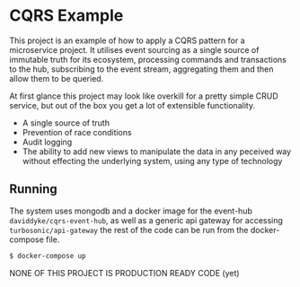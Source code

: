 # CQRS Example
This project is an example of how to apply a CQRS pattern for a microservice project. It utilises event sourcing as a single source of immutable truth for its ecosystem, processing commands and transactions to the hub, subscribing to the event stream, aggregating them and then allow them to be queried.

At first glance this project may look like overkill for a pretty simple CRUD service, but out of the box you get a lot of extensible functionality.
* A single source of truth
* Prevention of race conditions
* Audit logging
* The ability to add new views to manipulate the data in any peceived way without effecting the underlying system, using any type of technology

## Running
The system uses mongodb and a docker image for the event-hub `daviddyke/cqrs-event-hub`, as well as a generic api gateway for accessing `turbosonic/api-gateway` the rest of the code can be run from the docker-compose file.
```bash
$ docker-compose up
```

NONE OF THIS PROJECT IS PRODUCTION READY CODE (yet)